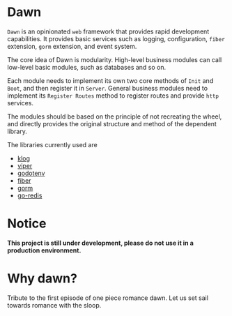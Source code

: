 # Dawn
`Dawn` is an opinionated `web` framework that provides rapid development capabilities. It provides basic services such as logging, configuration, `fiber` extension, `gorm` extension, and event system. 

The core idea of ​​Dawn is modularity. High-level business modules can call low-level basic modules, such as databases and so on. 

Each module needs to implement its own two core methods of `Init` and `Boot`, and then register it in `Server`. General business modules need to implement its `Register Routes` method to register routes and provide `http` services.

The modules should be based on the principle of not recreating the wheel, and directly provides the original structure and method of the dependent library.

The libraries currently used are
- [klog](https://github.com/kubernetes/klog)
- [viper](https://github.com/spf13/viper)
- [godotenv](https://github.com/joho/godotenv)
- [fiber](https://github.com/gofiber/fiber)
- [gorm](https://github.com/go-gorm/gorm)
- [go-redis](https://github.com/go-redis/redis)

# Notice
**This project is still under development, please do not use it in a production environment.**

# Why dawn?
Tribute to the first episode of one piece romance dawn. Let us set sail towards romance with the sloop.
